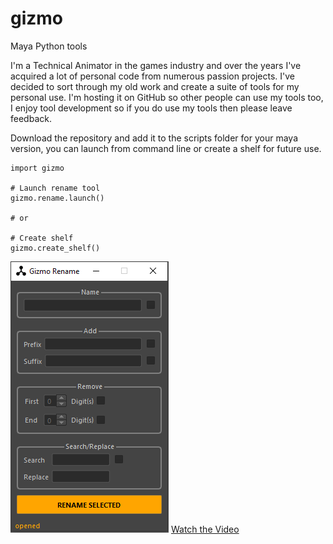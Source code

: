 # gizmo
Maya Python tools

I'm a Technical Animator in the games industry and over the years I've acquired a lot of personal code from numerous
passion projects. I've decided to sort through my old work and create a suite of tools for my personal use. I'm
hosting it on GitHub so other people can use my tools too, I enjoy tool development so if you do use my tools then 
please leave feedback.

Download the repository and add it to the scripts folder for your maya version, you can launch from command line or 
create a shelf for future use.

```
import gizmo

# Launch rename tool
gizmo.rename.launch()

# or

# Create shelf
gizmo.create_shelf()
```
![rename_ui.png](media/rename_ui.png) [Watch the Video](media/rename.webm)